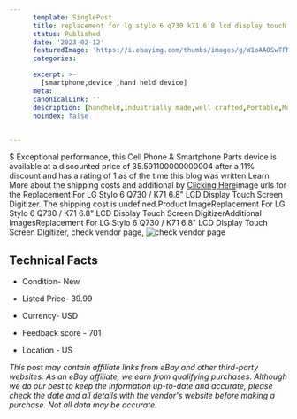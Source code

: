 ```yaml
---
      template: SinglePost
      title: replacement for lg stylo 6 q730 k71 6 8 lcd display touch screen digitizer
      status: Published
      date: '2023-02-12'
      featuredImage: 'https://i.ebayimg.com/thumbs/images/g/W1oAAOSwTFNifTeM/s-l225.jpg'
      categories: 

      excerpt: >-
        [smartphone,device ,hand held device]
      meta:
      canonicalLink: ''
      description: [handheld,industrially made,well crafted,Portable,Mobile,Compact,Convenient,Lightweight,Maneuverable,Man-portable,Miniature,Carriable,Hand-held,Light,Holdable,Transportable,Mobile device,Pocket-sized,On-the-go,Wireless,Cordless,Compact size,Convenient size, smartphone,device ,hand held device]
      noindex: false

        
---
```

$
    Exceptional performance, this Cell Phone & Smartphone Parts device is available at a discounted price of 35.591100000000004 after a 11% discount and has a rating of 1 as of the time this blog was written.Learn More about the shipping costs and additional by [Clicking Here](https://www.ebay.com/itm/394072087458?hash=item5bc086dba2%3Ag%3AW1oAAOSwTFNifTeM&mkevt=1&mkcid=1&mkrid=711-53200-19255-0&campid=%253CePNCampaignId%253E&customid=%253CreferenceId%253E&toolid=10049)image urls for the Replacement For LG Stylo 6 Q730 / K71 6.8"  LCD Display Touch Screen Digitizer. The shipping cost is undefined.Product ImageReplacement For LG Stylo 6 Q730 / K71 6.8"  LCD Display Touch Screen DigitizerAdditional ImagesReplacement For LG Stylo 6 Q730 / K71 6.8"  LCD Display Touch Screen Digitizer, check vendor page, ![check vendor page](https://origin-galleryplus.ebayimg.com/ws/web/394072087458_2_0_1/225x225.jpg,https://origin-galleryplus.ebayimg.com/ws/web/394072087458_3_0_1/225x225.jpg,https://origin-galleryplus.ebayimg.com/ws/web/394072087458_4_0_1/225x225.jpg,https://origin-galleryplus.ebayimg.com/ws/web/394072087458_5_0_1/225x225.jpg,https://origin-galleryplus.ebayimg.com/ws/web/394072087458_6_0_1/225x225.jpg,https://origin-galleryplus.ebayimg.com/ws/web/394072087458_7_0_1/225x225.jpg,https://origin-galleryplus.ebayimg.com/ws/web/394072087458_8_0_1/225x225.jpg,https://origin-galleryplus.ebayimg.com/ws/web/394072087458_9_0_1/225x225.jpg,https://origin-galleryplus.ebayimg.com/ws/web/394072087458_10_0_1/225x225.jpg)
    
    

 ## Technical Facts 



     
      

 - Condition- New 


      

 - Listed Price- 39.99 


      

 - Currency- USD 


      

 - Feedback score - 701 


      

 - Location - US 


      
      

 *_This post may contain affiliate links from eBay and other third-party websites. As an eBay affiliate, we earn from qualifying purchases. Although we do our best to keep the information up-to-date and accurate, please check the date and all details with the vendor's website before making a purchase. Not all data may be accurate._*



    
    
    
    
    